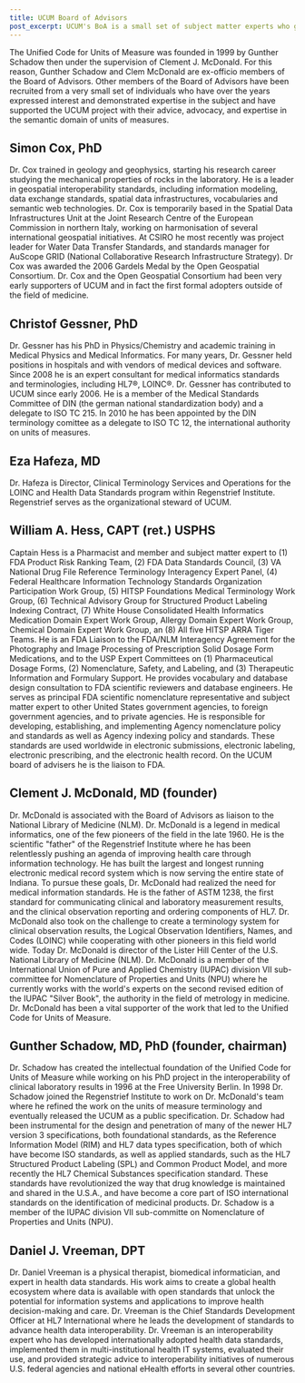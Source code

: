 ```yaml
---
title: UCUM Board of Advisors
post_excerpt: UCUM's BoA is a small set of subject matter experts who guide UCUM's development.
---
```


The Unified Code for Units of Measure was founded in 1999 by Gunther Schadow then under the supervision of Clement J. McDonald. For this reason, Gunther Schadow and Clem McDonald are ex-officio members of the Board of Advisors. Other members of the Board of Advisors have been recruited from a very small set of individuals who have over the years expressed interest and demonstrated expertise in the subject and have supported the UCUM project with their advice, advocacy, and expertise in the semantic domain of units of measures.

## Simon Cox, PhD

Dr. Cox trained in geology and geophysics, starting his research career studying the mechanical properties of rocks in the laboratory. He is a leader in geospatial interoperability standards, including information modeling, data exchange standards, spatial data infrastructures, vocabularies and semantic web technologies. Dr. Cox is temporarily based in the Spatial Data Infrastructures Unit at the Joint Research Centre of the European Commission in northern Italy, working on harmonisation of several international geospatial initiatives. At CSIRO he most recently was project leader for Water Data Transfer Standards, and standards manager for AuScope GRID (National Collaborative Research Infrastructure Strategy). Dr Cox was awarded the 2006 Gardels Medal by the Open Geospatial Consortium. Dr. Cox and the Open Geospatial Consortium had been very early supporters of UCUM and in fact the first formal adopters outside of the field of medicine.

## Christof Gessner, PhD

Dr. Gessner has his PhD in Physics/Chemistry and academic training in Medical Physics and Medical Informatics. For many years, Dr. Gessner held positions in hospitals and with vendors of medical devices and software. Since 2008 he is an expert consultant for medical informatics standards and terminologies, including HL7®, LOINC®. Dr. Gessner has contributed to UCUM since early 2006. He is a member of the Medical Standards Committee of DIN (the german national standardization body) and a delegate to ISO TC 215. In 2010 he has been appointed by the DIN terminology comittee as a delegate to ISO TC 12, the international authority on units of measures.

## Eza Hafeza, MD

Dr. Hafeza is Director, Clinical Terminology Services and Operations for the LOINC and Health Data Standards program within Regenstrief Institute. Regenstrief serves as the organizational steward of UCUM.

## William A. Hess, CAPT (ret.) USPHS

Captain Hess is a Pharmacist and member and subject matter expert to (1) FDA Product Risk Ranking Team, (2) FDA Data Standards Council, (3) VA National Drug File Reference Terminology Interagency Expert Panel, (4) Federal Healthcare Information Technology Standards Organization Participation Work Group, (5) HITSP Foundations Medical Terminology Work Group, (6) Technical Advisory Group for Structured Product Labeling Indexing Contract, (7) White House Consolidated Health Informatics Medication Domain Expert Work Group, Allergy Domain Expert Work Group, Chemical Domain Expert Work Group, an (8) All five HITSP ARRA Tiger Teams. He is an FDA Liaison to the FDA/NLM Interagency Agreement for the Photography and Image Processing of Prescription Solid Dosage Form Medications, and to the USP Expert Committees on (1) Pharmaceutical Dosage Forms, (2) Nomenclature, Safety, and Labeling, and (3) Therapeutic Information and Formulary Support. He provides vocabulary and database design consultation to FDA scientific reviewers and database engineers. He serves as principal FDA scientific nomenclature representative and subject matter expert to other United States government agencies, to foreign government agencies, and to private agencies. He is responsible for developing, establishing, and implementing Agency nomenclature policy and standards as well as Agency indexing policy and standards. These standards are used worldwide in electronic submissions, electronic labeling, electronic prescribing, and the electronic health record. On the UCUM board of advisers he is the liaison to FDA.

## Clement J. McDonald, MD (founder)

Dr. McDonald is associated with the Board of Advisors as liaison to the National Library of Medicine (NLM). Dr. McDonald is a legend in medical informatics, one of the few pioneers of the field in the late 1960. He is the scientific "father" of the Regenstrief Institute where he has been relentlessly pushing an agenda of improving health care through information technology. He has built the largest and longest running electronic medical record system which is now serving the entire state of Indiana. To pursue these goals, Dr. McDonald had realized the need for medical information standards. He is the father of ASTM 1238, the first standard for communicating clinical and laboratory measurement results, and the clinical observation reporting and ordering components of HL7. Dr. McDonald also took on the challenge to create a terminology system for clinical observation results, the Logical Observation Identifiers, Names, and Codes (LOINC) while cooperating with other pioneers in this field world wide. Today Dr. McDonald is director of the Lister Hill Center of the U.S. National Library of Medicine (NLM). Dr. McDonald is a member of the International Union of Pure and Applied Chemistry (IUPAC) division VII sub-committee for Nomenclature of Properties and Units (NPU) where he currently works with the world's experts on the second revised edition of the IUPAC "Silver Book", the authority in the field of metrology in medicine. Dr. McDonald has been a vital supporter of the work that led to the Unified Code for Units of Measure.

## Gunther Schadow, MD, PhD (founder, chairman)

Dr. Schadow has created the intellectual foundation of the Unified Code for Units of Measure while working on his PhD project in the interoperability of clinical laboratory results in 1996 at the Free University Berlin. In 1998 Dr. Schadow joined the Regenstrief Institute to work on Dr. McDonald's team where he refined the work on the units of measure terminology and eventually released the UCUM as a public specification. Dr. Schadow had been instrumental for the design and penetration of many of the newer HL7 version 3 specifications, both foundational standards, as the Reference Information Model (RIM) and HL7 data types specification, both of which have become ISO standards, as well as applied standards, such as the HL7 Structured Product Labeling (SPL) and Common Product Model, and more recently the HL7 Chemical Substances specification standard. These standards have revolutionized the way that drug knowledge is maintained and shared in the U.S.A., and have become a core part of ISO international standards on the identification of medicinal products. Dr. Schadow is a member of the IUPAC division VII sub-committe on Nomenclature of Properties and Units (NPU).

## Daniel J. Vreeman, DPT

Dr. Daniel Vreeman is a physical therapist, biomedical informatician, and expert in health data standards. His work aims to create a global health ecosystem where data is available with open standards that unlock the potential for information systems and applications to improve health decision-making and care. Dr. Vreeman is the Chief Standards Development Officer at HL7 International where he leads the development of standards to advance health data interoperability. Dr. Vreeman is an interoperability expert who has developed internationally adopted health data standards, implemented them in multi-institutional health IT systems, evaluated their use, and provided strategic advice to interoperability initiatives of numerous U.S. federal agencies and national eHealth efforts in several other countries.

